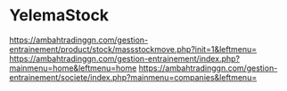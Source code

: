 # YelemaStock
https://ambahtradinggn.com/gestion-entrainement/product/stock/massstockmove.php?init=1&leftmenu=
https://ambahtradinggn.com/gestion-entrainement/index.php?mainmenu=home&leftmenu=home
https://ambahtradinggn.com/gestion-entrainement/societe/index.php?mainmenu=companies&leftmenu=